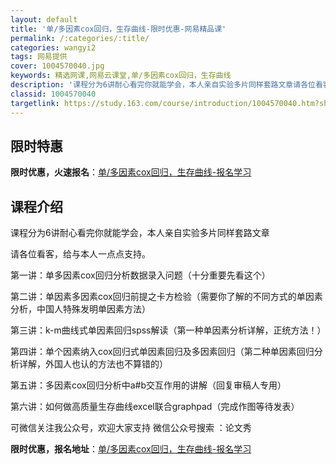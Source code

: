```yaml
---
layout: default
title: '单/多因素cox回归，生存曲线-限时优惠-网易精品课'
permalink: /:categories/:title/
categories: wangyi2
tags: 网易提供
cover: 1004570040.jpg
keywords: 精选网课,网易云课堂,单/多因素cox回归，生存曲线
description: '课程分为6讲耐心看完你就能学会，本人亲自实验多片同样套路文章请各位看客，给与本人一点点支持。第一讲：单多因素cox回归分'
classid: 1004570040
targetlink: https://study.163.com/course/introduction/1004570040.htm?share=1&shareId=1025206652&utm_campaign=share&utm_medium=iphoneShare&utm_source=&utm_u=1025206652
---
```


## 限时特惠

**限时优惠，火速报名**：[单/多因素cox回归，生存曲线-报名学习](https://study.163.com/course/introduction/1004570040.htm?share=1&shareId=1025206652&utm_campaign=share&utm_medium=iphoneShare&utm_source=&utm_u=1025206652)

## 课程介绍

课程分为6讲耐心看完你就能学会，本人亲自实验多片同样套路文章

请各位看客，给与本人一点点支持。

第一讲：单多因素cox回归分析数据录入问题（十分重要先看这个）

第二讲：单因素多因素cox回归前提之卡方检验（需要你了解的不同方式的单因素分析，中国人特殊发明单因素方法）

第三讲：k-m曲线式单因素回归spss解读（第一种单因素分析详解，正统方法！）

第四讲：单个因素纳入cox回归式单因素回归及多因素回归（第二种单因素回归分析详解，外国人也认的方法也不算错的）

第五讲：多因素cox回归分析中a#b交互作用的讲解（回复审稿人专用）

第六讲：如何做高质量生存曲线excel联合graphpad（完成作图等待发表）

可微信关注我公众号，欢迎大家支持 微信公众号搜索 ：论文秀

**限时优惠，报名地址**：[单/多因素cox回归，生存曲线-报名学习](https://study.163.com/course/introduction/1004570040.htm?share=1&shareId=1025206652&utm_campaign=share&utm_medium=iphoneShare&utm_source=&utm_u=1025206652)

